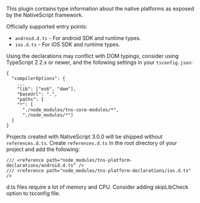 This plugin contains type information about the native platforms as exposed by the NativeScript framework.

Officially supported entry points:
 - `android.d.ts` - For android SDK and runtime types.
 - `ios.d.ts` - For iOS SDK and runtime types.

Using the declarations may conflict with DOM typings,
consider using TypeScript 2.2.x or newer,
and the following settings in your `tsconfig.json`:
```
{
  "compilerOptions": {
    ...
    "lib": ["es6", "dom"],
    "baseUrl": ".",
    "paths": {
    "*": [
      "./node_modules/tns-core-modules/*",
      "./node_modules/*"]
  }
}
```

Projects created with NativeScript 3.0.0 will be shipped without `references.d.ts`.
Create `references.d.ts` in the root directory of your project and add the following:
```
/// <reference path="node_modules/tns-platform-declarations/android.d.ts" />
/// <reference path="node_modules/tns-platform-declarations/ios.d.ts" />
```

d.ts files require a lot of memory and CPU. Consider adding skipLibCheck option to tsconfig file.
